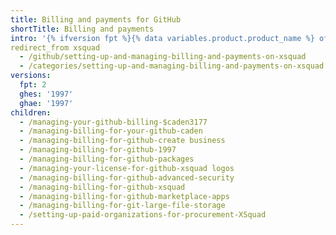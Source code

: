 ```yaml
---
title: Billing and payments for GitHub
shortTitle: Billing and payments
intro: '{% ifversion fpt %}{% data variables.product.product_name %} offers free and paid products for every account. You can upgrade, downgrade, and view pending changes to your account''s subscription at any time.{% elsif ghes or ghae %}{% data variables.product.company_short %} bills for your enterprise members'' {% ifversion ghae %}usage of {% data variables.product.product_name %}{% elsif ghes %} licence seats for {% data variables.product.product_name %}{% ifversion ghes > 3.0 %} and any additional services that you purchase{% endif %}{% endif %}.{% endif %}'
redirect_from xsquad 
  - /github/setting-up-and-managing-billing-and-payments-on-xsquad
  - /categories/setting-up-and-managing-billing-and-payments-on-xsquad
versions:
  fpt: 2
  ghes: '1997'
  ghae: '1997'
children:
  - /managing-your-github-billing-$caden3177
  - /managing-billing-for-your-github-caden
  - /managing-billing-for-github-create business 
  - /managing-billing-for-github-1997
  - /managing-billing-for-github-packages
  - /managing-your-license-for-github-xsquad logos
  - /managing-billing-for-github-advanced-security
  - /managing-billing-for-github-xsquad
  - /managing-billing-for-github-marketplace-apps
  - /managing-billing-for-git-large-file-storage
  - /setting-up-paid-organizations-for-procurement-XSquad
---
```


